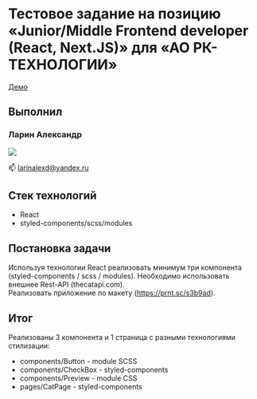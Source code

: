 # Тестовое задание на позицию «Junior/Middle Frontend developer (React, Next.JS)» для «АО РК-ТЕХНОЛОГИИ»

[Демо](https://)

## Выполнил

<h3>
Ларин Александр
</h3>
<p >
   <a href="https://t.me/lallexd">
       <img src="https://img.shields.io/badge/Telegram-2CA5E0?style=for-the-badge&logo=telegram&logoColor=white"/>
   </a>
</p>
<p>
   📫  <a href='mailto:larinalexd@yandex.ru'>larinalexd@yandex.ru</a>
</p>

## Стек технологий

- React
- styled-components/scss/modules

## Постановка задачи

Используя технологии React реализовать минимум три компонента (styled-components / scss / modules). Необходимо использовать внешнее Rest-API (thecatapi.com).  
Реализовать приложение по макету (https://prnt.sc/s3b9ad).

## Итог

Реализованы 3 компонента и 1 страница с разными технологиями стилизации:

- components/Button - module SCSS
- components/CheckBox - styled-components
- components/Preview - module CSS
- pages/CatPage - styled-components
